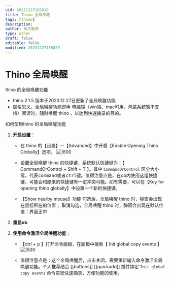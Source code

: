 ```yaml
---
uid: 20231227185818
title: Thino 全局唤醒
tags: [thino]
description: 
author: 余月鱼鸽
type: other
draft: false
editable: false
modified: 20231227185829
---
```


# Thino 全局唤醒

thino 的全局唤醒功能 
- thino 2.1.5 版本于2023.12.27日更新了全局唤醒功能 
- 顾名思义，全局唤醒功能即再 电脑端（win端、mac可用，鸿蒙系统暂不支持）阅读时，随时唤醒 thino ，以达到快速摘录的目的。

如何使用thino 的全局唤醒功能 

1. **开启设置**：
    - 在 thino 的【设置】--【Advanced】中开启【Enable Opening Thino Globally】选项。
      ![|600](https://cdn.pkmer.cn/images/202312271907056.png!pkmer)

     - 设置全局唤醒 thino 的快捷键，系统默认快捷键为：【 CommandOrControl + Shift + T 】。其中 `CommandOrControl` 区分大小写，代表<kbd>command</kbd>或者<kbd>ctrl</kbd>键。值得注意点是，在ob内使用这组快捷键，可能会和原来的快捷键有一定冲突可能。如有需要，可以在【Key for opening thino globally】中设置一个新的快捷键。
     - 【Show nearby mouse】功能
        勾选后，全局唤醒 thino 时，弹窗会出现在鼠标所在的位置；
        取消勾选，全局唤醒 thino 时，弹窗会出现在默认位置：界面正中

2. **重启ob**

3. **使用命令激活全局唤醒功能**：
     - 【ctrl + p 】打开命令面板，在面板中搜索【 Init global copy events 】
       ![|500](https://cdn.pkmer.cn/images/202312271909562.png!pkmer)

     - 值得注意点是：这个全局唤醒后，点击关闭，需要重新输入命令激活全局唤醒功能。个人推荐结合 [[buttons]] [[quickadd]]  插件绑定 `Init global copy events` 命令实现快速摘录，方便功能的使用。